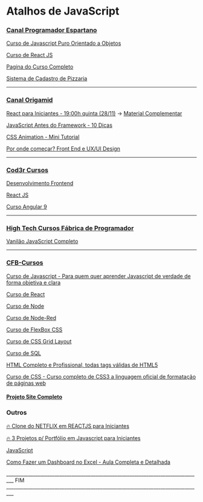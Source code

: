 # Atalhos de JavaScript

### [Canal Programador Espartano](https://www.youtube.com/c/ProgramadorEspartano)

[Curso de Javascript Puro Orientado a Objetos](https://www.youtube.com/playlist?list=PLGwqoftZstLZUQGt3GeLpI-QAZaT8ccVG)

[Curso de React JS](https://www.youtube.com/playlist?list=PLGwqoftZstLbwYNomwVgNHtWlJitUCiAz)

[Pagina do Curso Completo](https://b7web.com.br/fullstack/?ref=M16904626P&hsrc=cGdPYnJpZw%3D%3D)

[Sistema de Cadastro de Pizzaria](https://programadorespartano.com.br/cadastro/)

[]()



----

### [Canal Origamid](https://www.youtube.com/c/Origamid/playlists)

[React para Iniciantes - 19:00h quinta (28/11)](https://www.youtube.com/watch?v=iIQOtwsWXqU) -> [Material Complementar](https://www.origamid.com/slide/youtube/#/0102-react-para-iniciantes/15)

[JavaScript Antes do Framework - 10 Dicas](https://www.youtube.com/playlist?list=PL9rc_FjKlX39T78CUANwmdta_d1CgUtMt)

[CSS Animation - Mini Tutorial](https://www.youtube.com/watch?v=zWmaohjrkRw)

[Por onde começar? Front End e UX/UI Design](https://www.youtube.com/watch?v=-5kJdbkG90g)



----

### [Cod3r Cursos](https://www.youtube.com/c/COD3RCURSOS/playlists)

[Desenvolvimento Frontend](https://www.youtube.com/watch?v=VmmA5SFN2WM&list=PLdPPE0hUkt0r4WmkBtMjx4iVB2636EO9H)

[React JS](https://www.youtube.com/playlist?list=PLdPPE0hUkt0q7bwgAlk6UimtBKoNfM1tw)

[Curso Angular 9](https://www.youtube.com/watch?v=NCrWXZtlc7Q&list=PLdPPE0hUkt0rPyAkdhHIIquKbwrGUkvw3)

[]()



----

### [High Tech Cursos Fábrica de Programador](https://www.youtube.com/channel/UCJfyKuMgIF6_dp40V9gwvQQ)

[Vanilão JavaScript Completo](https://www.youtube.com/playlist?list=PLKvsMn7xWutZ64gPRZ5rTNB2HEZiN1nK8)

----

### [CFB-Cursos](https://www.youtube.com/c/cfbcursos/videos)

[Curso de Javascript - Para quem quer aprender Javascript de verdade de forma objetiva e clara](https://www.youtube.com/watch?v=lcKo-ycLDNw&list=PLx4x_zx8csUj3IbPQ4_X5jis_SkCol3eC)

[Curso de React](https://www.youtube.com/watch?v=1LhX2u6_BJE&list=PLx4x_zx8csUh752BVDGZkxYpY9lS40fyC)

[Curso de Node](https://www.youtube.com/watch?v=XN705pQeoyU&list=PLx4x_zx8csUjFC41ev2qX5dnr-0ThpoXE)

[Curso de Node-Red](https://www.youtube.com/watch?v=QJYwx3zWBlY&list=PLx4x_zx8csUhp_HTUBLl2E_Yz9EuDou60)

[Curso de FlexBox CSS](https://www.youtube.com/watch?v=z1Hp72GVHJk&list=PLx4x_zx8csUhDWtEa-AtDAgSSmLObBVaz)

[Curso de CSS Grid Layout](https://www.youtube.com/watch?v=jb_j6fyQitQ&list=PLx4x_zx8csUjBWkYq0VZBENH2K1siCmN6)

[Curso de SQL](https://www.youtube.com/watch?v=adIIAEc3Q04&list=PLx4x_zx8csUgQUjExcssR3utb3JIX6Kra)

[HTML Completo e Profissional, todas tags válidas de HTML5](https://www.youtube.com/watch?v=BUpk68lggtY&list=PLx4x_zx8csUiVHRDO_7qhOaeNrrQ5uU8c)

[Curso de CSS - Curso completo de CSS3 a linguagem oficial de formatação de páginas web](https://www.youtube.com/watch?v=GPK8A-A156o&list=PLx4x_zx8csUi47Bnugpk78nqJN6rYvEnV)

#### [Projeto Site Completo](https://www.youtube.com/watch?v=krRYgDDWG04&list=PLx4x_zx8csUhuE4WHAwvRQbTeQC5lemiA)


### Outros

[🔥 Clone do NETFLIX em REACTJS para Iniciantes](https://youtu.be/tBweoUiMsDg)

[🔥 3 Projetos p/ Portfólio em Javascript para Iniciantes](https://youtu.be/hF_VMWnsY00)

[JavaScript](https://www.youtube.com/playlist?list=PLs7bozZqMCFaFhJlq41yv3DFzigO_MUKM)

[Como Fazer um Dashboard no Excel - Aula Completa e Detalhada](https://youtu.be/dEsUoltLK78)


_________________________________________________________________________________  FIM  _________________________________________________________________________________
